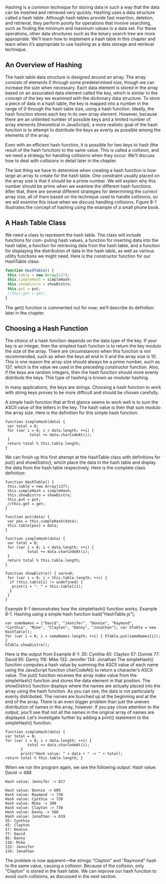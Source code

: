 Hashing is a common technique for storing data in such a way that the data can be inserted and retrieved very quickly. Hashing uses a data structure called a hash table. Although hash tables provide fast insertion, deletion, and retrieval, they perform poorly for operations that involve searching, such as finding the minimum and maximum values in a data set. For these operations, other data structures such as the binary search tree are more appropriate. We’ll learn how to implement a hash table in this chapter and learn when it’s appropriate to use hashing as a data storage and retrieval technique.

## An Overview of Hashing
The hash table data structure is designed around an array. The array consists of elements 0 through some predetermined size, though we can increase the size when necessary. Each data element is stored in the array based on an associated data element called the key, which is similar to the concept of the key we examined with the dictionary data structure. To store a piece of data in a hash table, the key is mapped into a number in the range of 0 through the hash table size, using a hash function.
Ideally, the hash function stores each key in its own array element. However, because there are an unlimited number of possible keys and a limited number of array elements (theoretical in JavaScript), a more realistic goal of the hash function is to attempt to distribute the keys as evenly as possible among the elements of the array.

Even with an efficient hash function, it is possible for two keys to hash (the result of the hash function) to the same value. This is called a collision, and we need a strategy for handling collisions when they occur. We’ll discuss how to deal with collisions in detail later in the chapter.

The last thing we have to determine when creating a hash function is how large an array to create for the hash table. One constraint usually placed on the array size is that it should be a prime number. We will explain why this number should be prime when we
examine the different hash functions. After that, there are several different strategies for determining the correct array size, all of them based on the technique used to handle collisions, so we will examine this issue when we discuss handling collisions. Figure 8-1 illustrates the concept of hashing using the example of a small phone book.

## A Hash Table Class
We need a class to represent the hash table. The class will include functions for com‐ puting hash values, a function for inserting data into the hash table, a function for retrieving data from the hash table, and a function for displaying the distribution of data in the hash table, as well as various utility functions we might need.
Here is the constructor function for our HashTable class:

```javascript
function HashTable() { 
 this.table = new Array(137); 
 this.simpleHash = simpleHash; 
 this.showDistro = showDistro;                 
 this.put = put;
 //this.get = get;
}
```
          
The get() function is commented out for now; we’ll describe its definition later in the chapter.

## Choosing a Hash Function

The choice of a hash function depends on the data type of the key. If your key is an integer, then the simplest hash function is to return the key modulo the size of the array. There are circumstances when this function is not recommended, such as when the keys all end in 0 and the array size is 10. This is one reason the array size should always be a prime number, such as 137, which is the value we used in the preceding constructor
function. Also, if the keys are random integers, then the hash function should more evenly distribute the keys. This type of hashing is known as modular hashing.

In many applications, the keys are strings. Choosing a hash function to work with string keys proves to be more difficult and should be chosen carefully.

A simple hash function that at first glance seems to work well is to sum the ASCII value of the letters in the key. The hash value is then that sum modulo the array size. Here is the definition for this simple hash function:
```javascipt
function simpleHash(data) {
 var total = 0;
 for (var i = 0; i < data.length; ++i) {
           total += data.charCodeAt(i);
 }
 return total % this.table.length; 
}
```
We can finish up this first attempt at the HashTable class with definitions for put() and showDistro(), which place the data in the hash table and display the data from the hash table respectively. Here is the complete class definition:
```javascipt
function HashTable() { 
 this.table = new Array(137); 
 this.simpleHash = simpleHash; 
 this.showDistro = showDistro; 
 this.put = put;
 //this.get = get;
}

function put(data) {
 var pos = this.simpleHash(data); 
 this.table[pos] = data;
}

function simpleHash(data) {
 var total = 0;
 for (var i = 0; i < data.length; ++i) {
          total += data.charCodeAt(i);
 }
 return total % this.table.length; 
}

function showDistro() { varn=0;
 for (var i = 0; i < this.table.length; ++i) { 
  if (this.table[i] != undefined) {
   print(i + ": " + this.table[i]); 
  }
 } 
}
```
Example 8-1 demonstrates how the simpleHash() function works. Example 8-1. Hashing using a simple hash function
load("HashTable.js");
```javascipt
var someNames = ["David", "Jennifer", "Donnie", "Raymond",
"Cynthia", "Mike", "Clayton", "Danny", "Jonathan"]; var hTable = new HashTable();
for (var i = 0; i < someNames.length; ++i) { hTable.put(someNames[i]);
}
hTable.showDistro();
```
Here is the output from Example 8-1:
    35: Cynthia
    45: Clayton
    57: Donnie
    77: David
    95: Danny
    116: Mike
    132: Jennifer
    134: Jonathan
The simpleHash() function computes a hash value by summing the ASCII value of each name using the JavaScript function charCodeAt() to return a character’s ASCII value. The put() function receives the array index value from the simpleHash() function and stores the data element in that position. The showDistro() function displays where the names are actually placed into the array using the hash function. As you can see, the data is not particularly evenly distributed. The names are bunched up at the beginning and at the end of the array.
There is an even bigger problem than just the uneven distribution of names in the array, however. If you pay close attention to the output, you’ll see that not all the names in the original array of names are displayed. Let’s investigate further by adding a print() statement to the simpleHash() function:
```javascipt
function simpleHash(data) {
var total = 0;
for (var i = 0; i < data.length; ++i) {
          total += data.charCodeAt(i);
       }
       print("Hash value: " + data + " -> " + total);
return total % this.table.length; }
```
When we run the program again, we see the following output:
    Hash value: David -> 488
    
    Hash value: Jennifer -> 817
    
    Hash value: Donnie -> 605
    Hash value: Raymond -> 730
    Hash value: Cynthia -> 720
    Hash value: Mike -> 390
    Hash value: Clayton -> 730
    Hash value: Danny -> 506
    Hash value: Jonathan -> 819
    35: Cynthia
    45: Clayton
    57: Donnie
    77: David
    95: Danny
    116: Mike
    132: Jennifer
    134: Jonathan
    
The problem is now apparent—the strings "Clayton" and "Raymond" hash to the same value, causing a collision. Because of the collision, only "Clayton" is stored in the hash table. We can improve our hash function to avoid such collisions, as discussed in the next section.
